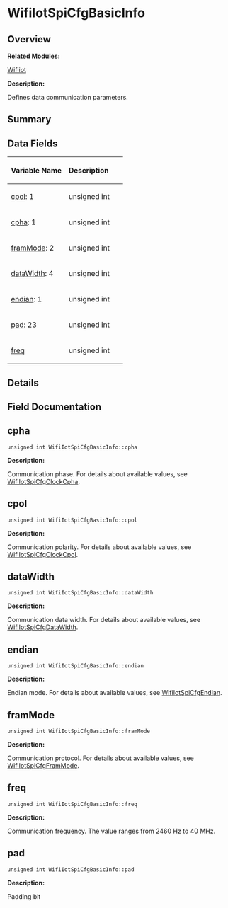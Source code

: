 # WifiIotSpiCfgBasicInfo<a name="ZH-CN_TOPIC_0000001054476505"></a>

## **Overview**<a name="section1852825785191905"></a>

**Related Modules:**

[Wifiiot](Wifiiot.md)

**Description:**

Defines data communication parameters. 

## **Summary**<a name="section1875527183191905"></a>

## Data Fields<a name="pub-attribs"></a>

<a name="table555694888191905"></a>
<table><thead align="left"><tr id="row117606363191905"><th class="cellrowborder" valign="top" width="50%" id="mcps1.1.3.1.1"><p id="p2133411790191905"><a name="p2133411790191905"></a><a name="p2133411790191905"></a>Variable Name</p>
</th>
<th class="cellrowborder" valign="top" width="50%" id="mcps1.1.3.1.2"><p id="p1081893289191905"><a name="p1081893289191905"></a><a name="p1081893289191905"></a>Description</p>
</th>
</tr>
</thead>
<tbody><tr id="row498786598191905"><td class="cellrowborder" valign="top" width="50%" headers="mcps1.1.3.1.1 "><p id="p972785714191905"><a name="p972785714191905"></a><a name="p972785714191905"></a><a href="WifiIotSpiCfgBasicInfo.md#ad9d835a2bbd3d2aaa1e4291157fa78e0">cpol</a>: 1</p>
</td>
<td class="cellrowborder" valign="top" width="50%" headers="mcps1.1.3.1.2 "><p id="p771379326191905"><a name="p771379326191905"></a><a name="p771379326191905"></a>unsigned int&nbsp;</p>
</td>
</tr>
<tr id="row1241766551191905"><td class="cellrowborder" valign="top" width="50%" headers="mcps1.1.3.1.1 "><p id="p1955867353191905"><a name="p1955867353191905"></a><a name="p1955867353191905"></a><a href="WifiIotSpiCfgBasicInfo.md#ae577ecd22389f1e8161608f19089300a">cpha</a>: 1</p>
</td>
<td class="cellrowborder" valign="top" width="50%" headers="mcps1.1.3.1.2 "><p id="p1846646689191905"><a name="p1846646689191905"></a><a name="p1846646689191905"></a>unsigned int&nbsp;</p>
</td>
</tr>
<tr id="row403381680191905"><td class="cellrowborder" valign="top" width="50%" headers="mcps1.1.3.1.1 "><p id="p652122748191905"><a name="p652122748191905"></a><a name="p652122748191905"></a><a href="WifiIotSpiCfgBasicInfo.md#a03d2d9ebd4e025c83c533b4845962c84">framMode</a>: 2</p>
</td>
<td class="cellrowborder" valign="top" width="50%" headers="mcps1.1.3.1.2 "><p id="p1261359504191905"><a name="p1261359504191905"></a><a name="p1261359504191905"></a>unsigned int&nbsp;</p>
</td>
</tr>
<tr id="row2005489690191905"><td class="cellrowborder" valign="top" width="50%" headers="mcps1.1.3.1.1 "><p id="p1341777967191905"><a name="p1341777967191905"></a><a name="p1341777967191905"></a><a href="WifiIotSpiCfgBasicInfo.md#ac9da29834ed72d35e4b7a8fe1f7cfda9">dataWidth</a>: 4</p>
</td>
<td class="cellrowborder" valign="top" width="50%" headers="mcps1.1.3.1.2 "><p id="p549091007191905"><a name="p549091007191905"></a><a name="p549091007191905"></a>unsigned int&nbsp;</p>
</td>
</tr>
<tr id="row754329516191905"><td class="cellrowborder" valign="top" width="50%" headers="mcps1.1.3.1.1 "><p id="p1402130474191905"><a name="p1402130474191905"></a><a name="p1402130474191905"></a><a href="WifiIotSpiCfgBasicInfo.md#a06230e3384075867e9114575c3f0219d">endian</a>: 1</p>
</td>
<td class="cellrowborder" valign="top" width="50%" headers="mcps1.1.3.1.2 "><p id="p1943431731191905"><a name="p1943431731191905"></a><a name="p1943431731191905"></a>unsigned int&nbsp;</p>
</td>
</tr>
<tr id="row79840177191905"><td class="cellrowborder" valign="top" width="50%" headers="mcps1.1.3.1.1 "><p id="p1669435409191905"><a name="p1669435409191905"></a><a name="p1669435409191905"></a><a href="WifiIotSpiCfgBasicInfo.md#abfe8fbc5fa2e0714402686af8314018b">pad</a>: 23</p>
</td>
<td class="cellrowborder" valign="top" width="50%" headers="mcps1.1.3.1.2 "><p id="p1650210543191905"><a name="p1650210543191905"></a><a name="p1650210543191905"></a>unsigned int&nbsp;</p>
</td>
</tr>
<tr id="row219048437191905"><td class="cellrowborder" valign="top" width="50%" headers="mcps1.1.3.1.1 "><p id="p185530808191905"><a name="p185530808191905"></a><a name="p185530808191905"></a><a href="WifiIotSpiCfgBasicInfo.md#ae20c7f5802db8322a3760b33a370b1db">freq</a></p>
</td>
<td class="cellrowborder" valign="top" width="50%" headers="mcps1.1.3.1.2 "><p id="p1824710688191905"><a name="p1824710688191905"></a><a name="p1824710688191905"></a>unsigned int&nbsp;</p>
</td>
</tr>
</tbody>
</table>

## **Details**<a name="section1856654382191905"></a>

## **Field Documentation**<a name="section1230980318191905"></a>

## cpha<a name="ae577ecd22389f1e8161608f19089300a"></a>

```
unsigned int WifiIotSpiCfgBasicInfo::cpha
```

 **Description:**

Communication phase. For details about available values, see  [WifiIotSpiCfgClockCpha](Wifiiot.md#ga1eb13cffbbdec9da1d57c766763b94e5). 

## cpol<a name="ad9d835a2bbd3d2aaa1e4291157fa78e0"></a>

```
unsigned int WifiIotSpiCfgBasicInfo::cpol
```

 **Description:**

Communication polarity. For details about available values, see  [WifiIotSpiCfgClockCpol](Wifiiot.md#gad6674c8b0989b6a329d5fd5ff0d5d750). 

## dataWidth<a name="ac9da29834ed72d35e4b7a8fe1f7cfda9"></a>

```
unsigned int WifiIotSpiCfgBasicInfo::dataWidth
```

 **Description:**

Communication data width. For details about available values, see  [WifiIotSpiCfgDataWidth](Wifiiot.md#ga6f2e44db2698c33b81bd6caa438a55ea). 

## endian<a name="a06230e3384075867e9114575c3f0219d"></a>

```
unsigned int WifiIotSpiCfgBasicInfo::endian
```

 **Description:**

Endian mode. For details about available values, see  [WifiIotSpiCfgEndian](Wifiiot.md#ga31924085df23a024413fa6e63e13c41e). 

## framMode<a name="a03d2d9ebd4e025c83c533b4845962c84"></a>

```
unsigned int WifiIotSpiCfgBasicInfo::framMode
```

 **Description:**

Communication protocol. For details about available values, see  [WifiIotSpiCfgFramMode](Wifiiot.md#gaef7c192e049db14e2326c0bfba181670). 

## freq<a name="ae20c7f5802db8322a3760b33a370b1db"></a>

```
unsigned int WifiIotSpiCfgBasicInfo::freq
```

 **Description:**

Communication frequency. The value ranges from 2460 Hz to 40 MHz. 

## pad<a name="abfe8fbc5fa2e0714402686af8314018b"></a>

```
unsigned int WifiIotSpiCfgBasicInfo::pad
```

 **Description:**

Padding bit 

